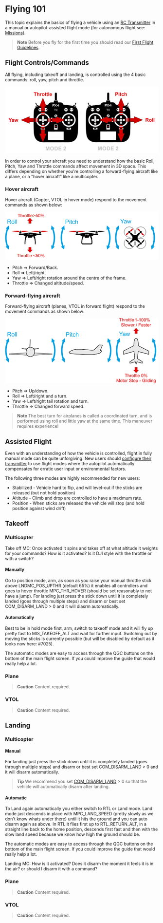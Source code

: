 # Flying 101

This topic explains the basics of flying a vehicle using an [RC Transmitter](../getting_started/rc_transmitter_receiver.md) in a manual or autopilot-assisted flight mode (for autonomous flight see: [Missions](../flying/missions.md)).


> **Note** Before you fly for the first time you should read our [First Flight Guidelines](../flying/first_flight_guidelines.md).

## Flight Controls/Commands

All flying, including takeoff and landing, is controlled using the 4 basic commands: roll, yaw, pitch and throttle. 

![RC Basic Commands](../../images/rc_basic_commands.png)

In order to control your aircraft you need to understand how the basic Roll, Pitch, Yaw and Throttle commands affect movement in 3D space. This differs depending on whether you're controlling a forward-flying aircraft like a plane, or a "hover aircraft" like a multicopter.

### Hover aircraft

Hover aircraft (Copter, VTOL in hover mode) respond to the movement commands as shown below:

![Basic Movements Multicopter](../../images/basic_movements_multicopter.png)


- Pitch => Forward/Back.
- Roll => Left/right.
- Yaw => Left/right rotation around the centre of the frame.
- Throttle => Changed altitude/speed.

### Forward-flying aircraft

Forward-flying aircraft (planes, VTOL in forward flight) respond to the movement commands as shown below:

![Basic Movements Forward](../../images/basic_movements_forward.png)


- Pitch => Up/down.
- Roll => Left/right and a turn.
- Yaw => Left/right tail rotation and turn.
- Throttle => Changed forward speed.


> **Note** The best turn for airplanes is called a coordinated turn, 
  and is performed using roll and little yaw at the same time. 
  This maneuver requires experience!
  
  
## Assisted Flight

Even with an understanding of how the vehicle is controlled, flight in fully manual mode can be quite unforgiving. 
New users should [configure their transmitter](../config/flight_mode_configuration.md) to use flight modes where 
the autopilot automatically compensates for erratic user input or environmental factors.

The following three modes are highly recommended for new users:

* Stabilized - Vehicle hard to flip, and will level-out if the sticks are released (but not hold position)
* Altitude - Climb and drop are controlled to have a maximum rate.
* Position - When sticks are released the vehicle will stop (and hold position against wind drift)

  
## Takeoff 

### Multicopter



Take off MC:
Once activated it spins and takes off at what altitude it weights for your commands?
How is it activated? Is it DJI style with the throttle or with a switch?


#### Manually
Go to position mode, arm, as soon as you raise your manual throttle stick above LNDMC_POS_UPTHR (default 65%) it enables all controllers and goes to hover throttle MPC_THR_HOVER (should be set reasonably to not have a jump). For landing just press the stick down until it is completely landed (goes through multiple steps) and disarm or best set COM_DISARM_LAND > 0 and it will diasrm automatically.

#### Automatically
Best to be in hold mode first, arm, switch to takeoff mode and it will fly up pretty fast to MIS_TAKEOFF_ALT and wait for further input. Switching out by moving the sticks is currently possible (but will be disabled by default as it looks now here: #7025). 

The automatic modes are easy to access through the QGC buttons on the bottom of the main flight screen. If you could improve the guide that would really help a lot.


### Plane

> **Caution** Content required.

### VTOL

> **Caution** Content required.


## Landing

### Multicopter

#### Manual

For landing just press the stick down until it is completely landed (goes through multiple steps) and disarm or best set COM_DISARM_LAND > 0 and it will disarm automatically.

> **Tip** We recommend you set [COM_DISARM_LAND](../advanced_config/parameter_reference.md#COM_DISARM_LAND) > 0 so that the vehicle will automatically disarm after landing.

#### Automatic

To Land again automatically you either switch to RTL or Land mode. Land mode just descends in place with MPC_LAND_SPEED (pretty slowly as we don't know whats under there) until it hits the ground and you can auto disarm again as above. In RTL it flies first up to RTL_RETURN_ALT, in a straight line back to the home position, descends first fast and then with the slow land speed because we know how high the ground should be.

The automatic modes are easy to access through the QGC buttons on the bottom of the main flight screen. If you could improve the guide that would really help a lot.


Landing MC:
How is it activated?
Does it disarm the moment it feels it is in the air? or should I disarm it with a command?


### Plane

> **Caution** Content required.

### VTOL

> **Caution** Content required.

